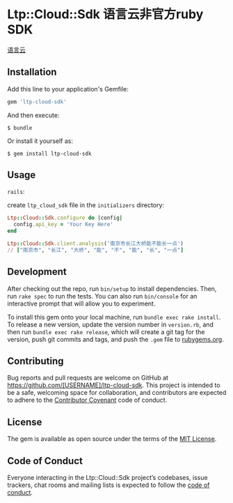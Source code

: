# Ltp::Cloud::Sdk 语言云非官方ruby SDK

[语言云](https://www.ltp-cloud.com)

## Installation

Add this line to your application's Gemfile:

```ruby
gem 'ltp-cloud-sdk'
```

And then execute:

    $ bundle

Or install it yourself as:

    $ gem install ltp-cloud-sdk

## Usage

`rails`:

create `ltp_cloud_sdk` file in the `initializers` directory:

```ruby
Ltp::Cloud::Sdk.configure do |config|
  config.api_key = 'Your Key Here'
end
```

```ruby
Ltp::Cloud::Sdk.client.analysis('南京市长江大桥能不能长一点')
// ["南京市", "长江", "大桥", "能", "不", "能", "长", "一点"]
```

## Development

After checking out the repo, run `bin/setup` to install dependencies. Then, run `rake spec` to run the tests. You can also run `bin/console` for an interactive prompt that will allow you to experiment.

To install this gem onto your local machine, run `bundle exec rake install`. To release a new version, update the version number in `version.rb`, and then run `bundle exec rake release`, which will create a git tag for the version, push git commits and tags, and push the `.gem` file to [rubygems.org](https://rubygems.org).

## Contributing

Bug reports and pull requests are welcome on GitHub at https://github.com/[USERNAME]/ltp-cloud-sdk. This project is intended to be a safe, welcoming space for collaboration, and contributors are expected to adhere to the [Contributor Covenant](http://contributor-covenant.org) code of conduct.

## License

The gem is available as open source under the terms of the [MIT License](https://opensource.org/licenses/MIT).

## Code of Conduct

Everyone interacting in the Ltp::Cloud::Sdk project’s codebases, issue trackers, chat rooms and mailing lists is expected to follow the [code of conduct](https://github.com/[USERNAME]/ltp-cloud-sdk/blob/master/CODE_OF_CONDUCT.md).
